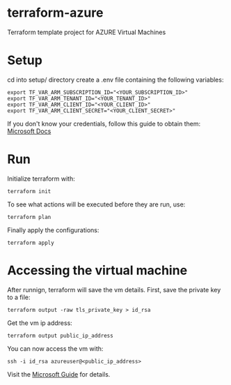 # terraform-azure
Terraform template project for AZURE Virtual Machines

# Setup
cd into setup/ directory
create a .env file containing the following variables:

```shellscript
export TF_VAR_ARM_SUBSCRIPTION_ID="<YOUR_SUBSCRIPTION_ID>"
export TF_VAR_ARM_TENANT_ID="<YOUR_TENANT_ID>"
export TF_VAR_ARM_CLIENT_ID="<YOUR_CLIENT_ID>"
export TF_VAR_ARM_CLIENT_SECRET="<YOUR_CLIENT_SECRET>"
```
If you don't know your credentials, follow this guide to obtain them:
[Microsoft Docs](https://docs.microsoft.com/pt-br/azure/developer/terraform/get-started-cloud-shell-bash?tabs=bash#authenticate-to-azure-via-a-microsoft-account)


# Run
Initialize terraform with:
```console
terraform init
```
To see what actions will be executed before they are run, use:
```console
terraform plan
```
Finally apply the configurations:
```console
terraform apply
```

# Accessing the virtual machine
After runnign, terraform will save the vm details.
First, save the private key to a file:
```console
terraform output -raw tls_private_key > id_rsa
```
Get the vm ip address:
```console
terraform output public_ip_address
```
You can now access the vm with:
```console
ssh -i id_rsa azureuser@<public_ip_address>
```

Visit the [Microsoft Guide](https://docs.microsoft.com/pt-br/azure/developer/terraform/create-linux-virtual-machine-with-infrastructure) for details.

